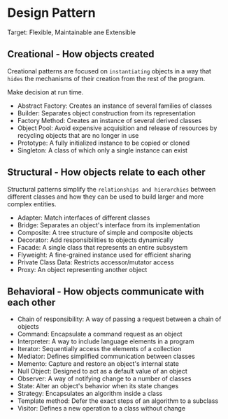 # Design Pattern

Target: Flexible, Maintainable ane Extensible

## Creational - How objects created

Creational patterns are focused on `instantiating` objects in a way that `hides` the mechanisms of their creation from the rest of the program. 

Make decision at run time.

- Abstract Factory: Creates an instance of several families of classes
- Builder: Separates object construction from its representation
- Factory Method: Creates an instance of several derived classes
- Object Pool: Avoid expensive acquisition and release of resources by recycling objects that are no longer in use
- Prototype: A fully initialized instance to be copied or cloned
- Singleton: A class of which only a single instance can exist

## Structural - How objects relate to each other

Structural patterns simplify the `relationships and hierarchies` between different classes and how they can be used to build larger and more complex entities. 

- Adapter: Match interfaces of different classes
- Bridge: Separates an object's interface from its implementation
- Composite: A tree structure of simple and composite objects
- Decorator: Add responsibilities to objects dynamically
- Facade: A single class that represents an entire subsystem
- Flyweight: A fine-grained instance used for efficient sharing
- Private Class Data: Restricts accessor/mutator access
- Proxy: An object representing another object

## Behavioral - How objects communicate with each other

- Chain of responsibility: A way of passing a request between a chain of objects
- Command: Encapsulate a command request as an object
- Interpreter: A way to include language elements in a program
- Iterator: Sequentially access the elements of a collection
- Mediator: Defines simplified communication between classes
- Memento: Capture and restore an object's internal state
- Null Object: Designed to act as a default value of an object
- Observer: A way of notifying change to a number of classes
- State: Alter an object's behavior when its state changes
- Strategy: Encapsulates an algorithm inside a class
- Template method: Defer the exact steps of an algorithm to a subclass
- Visitor: Defines a new operation to a class without change









